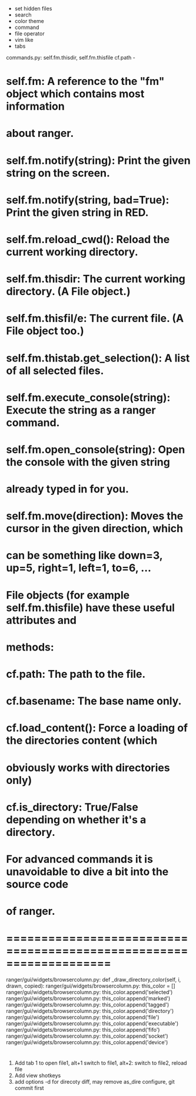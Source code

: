 + set hidden files
+ search
+ color theme
+ command
+ file operator
+ vim like
+ tabs


commands.py: self.fm.thisdir, self.fm.thisfile
cf.path -
# self.fm: A reference to the "fm" object which contains most information
#      about ranger.
# self.fm.notify(string): Print the given string on the screen.
# self.fm.notify(string, bad=True): Print the given string in RED.
# self.fm.reload_cwd(): Reload the current working directory.
# self.fm.thisdir: The current working directory. (A File object.)
# self.fm.thisfil/e: The current file. (A File object too.)
# self.fm.thistab.get_selection(): A list of all selected files.
# self.fm.execute_console(string): Execute the string as a ranger command.
# self.fm.open_console(string): Open the console with the given string
#      already typed in for you.
# self.fm.move(direction): Moves the cursor in the given direction, which
#      can be something like down=3, up=5, right=1, left=1, to=6, ...
#
# File objects (for example self.fm.thisfile) have these useful attributes and
# methods:
#
# cf.path: The path to the file.
# cf.basename: The base name only.
# cf.load_content(): Force a loading of the directories content (which
#      obviously works with directories only)
# cf.is_directory: True/False depending on whether it's a directory.
#
# For advanced commands it is unavoidable to dive a bit into the source code
# of ranger.
# ===================================================================

ranger/gui/widgets/browsercolumn.py:    def _draw_directory_color(self, i, drawn, copied):
ranger/gui/widgets/browsercolumn.py:        this_color = []
ranger/gui/widgets/browsercolumn.py:            this_color.append('selected')
ranger/gui/widgets/browsercolumn.py:            this_color.append('marked')
ranger/gui/widgets/browsercolumn.py:            this_color.append('tagged')
ranger/gui/widgets/browsercolumn.py:            this_color.append('directory')
ranger/gui/widgets/browsercolumn.py:            this_color.append('file')
ranger/gui/widgets/browsercolumn.py:                this_color.append('executable')
ranger/gui/widgets/browsercolumn.py:                this_color.append('fifo')
ranger/gui/widgets/browsercolumn.py:                this_color.append('socket')
ranger/gui/widgets/browsercolumn.py:                this_color.append('device')


# 
1. Add tab 1 to open file1, alt+1 switch to file1, alt+2: switch to file2, reload file
2. Add view shotkeys
3. add options -d for direcoty diff, may remove as_dire configure, git commit first

